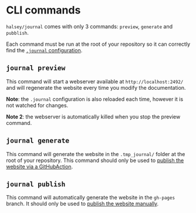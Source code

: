 # CLI commands

`halsey/journal` comes with only 3 commands: `preview`, `generate` and `pubblish`.

Each command must be run at the root of your repository so it can correctly find the [`.journal` configuration](configuration.md).

## `journal preview`

This command will start a webserver available at `http://localhost:2492/` and will regenerate the website every time you modify the documentation.

**Note**: the `.journal` configuration is also reloaded each time, however it is not watched for changes.

**Note 2**: the webserver is automatically killed when you stop the preview command.

## `journal generate`

This command will generate the website in the `.tmp_journal/` folder at the root of your repository. This command should only be used to [publish the website via a GitHubAction](publication/github_action.md).

## `journal publish`

This command will automatically generate the website in the `gh-pages` branch. It should only be used to [publish the website manually](publication/manually.md).

